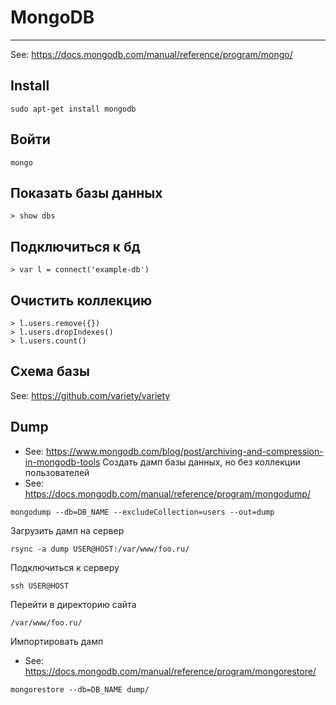 # MongoDB

----

See: https://docs.mongodb.com/manual/reference/program/mongo/

## Install
```shell
sudo apt-get install mongodb
```



## Войти
```shell
mongo
```


## Показать базы данных
```
> show dbs
```


## Подключиться к бд
```
> var l = connect('example-db')
```


## Очистить коллекцию
```
> l.users.remove({})
> l.users.dropIndexes()
> l.users.count()
```


## Схема базы
See: https://github.com/variety/variety


## Dump
- See: https://www.mongodb.com/blog/post/archiving-and-compression-in-mongodb-tools
Создать дамп базы данных, но без коллекции пользователей
- See: https://docs.mongodb.com/manual/reference/program/mongodump/
```shell
mongodump --db=DB_NAME --excludeCollection=users --out=dump
```

Загрузить дамп на сервер
```shell
rsync -a dump USER@HOST:/var/www/foo.ru/
```

Подключиться к серверу
```shell
ssh USER@HOST
```

Перейти в директорию сайта
```shell
/var/www/foo.ru/
```

Импортировать дамп
- See: https://docs.mongodb.com/manual/reference/program/mongorestore/
```shell
mongorestore --db=DB_NAME dump/
```
